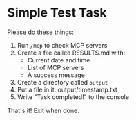 # Simple Test Task

Please do these things:

1. Run `/mcp` to check MCP servers
2. Create a file called RESULTS.md with:
   - Current date and time
   - List of MCP servers
   - A success message
3. Create a directory called `output`
4. Put a file in it: output/timestamp.txt
5. Write "Task completed!" to the console

That's it! Exit when done.
